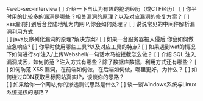 #web-sec-interview
[ ] 介绍一下自认为有趣的挖洞经历（或CTF经历）
[ ] 你平时用的比较多的漏洞是哪些？相关漏洞的原理？以及对应漏洞的修复方案？
[ ] xss漏洞打到后台登陆地址为内网IP,你会如何处理？
[ ] 说说常见的中间件解析漏洞利用方式  
[ ] java反序列化漏洞的原理?解决方案?
[ ] 如果一台服务器被入侵后,你会如何做应急响应?
[ ] 你平时使用哪些工具?以及对应工具的特点?
[ ] 如果遇到waf的情况下如何进行sql注入/上传Webshell/一句话木马被拦截怎么做？
[ ] 介绍 SQL 注入漏洞成因，如何防范？注入方式有哪些？除了数据库数据，利用方式还有哪些？
[ ] 如何防范 XSS 漏洞，在前端如何做，在后端如何做，哪里更好，为什么？
[ ] 如何绕过CDN获取目标网站真实IP，谈谈你的思路？  
[ ] 如果给你一个网站,你的渗透测试思路是什么?
[ ] 谈一谈Windows系统与Linux系统提权的思路？  
